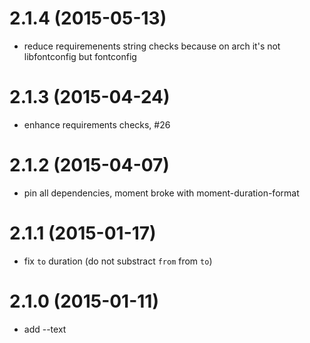 # 2.1.4 (2015-05-13)

  * reduce requiremenents string checks because on arch it's not libfontconfig but fontconfig

# 2.1.3 (2015-04-24)

  * enhance requirements checks, #26

# 2.1.2 (2015-04-07)

  * pin all dependencies, moment broke with moment-duration-format

# 2.1.1 (2015-01-17)

  * fix `to` duration (do not substract `from` from `to`)

# 2.1.0 (2015-01-11)

  * add --text

